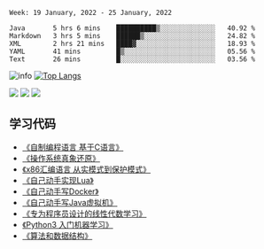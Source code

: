 <!--START_SECTION:waka-->
```text
Week: 19 January, 2022 - 25 January, 2022

Java       5 hrs 6 mins    ██████████▒░░░░░░░░░░░░░░   40.92 % 
Markdown   3 hrs 5 mins    ██████▒░░░░░░░░░░░░░░░░░░   24.82 % 
XML        2 hrs 21 mins   ████▓░░░░░░░░░░░░░░░░░░░░   18.93 % 
YAML       41 mins         █▒░░░░░░░░░░░░░░░░░░░░░░░   05.56 % 
Text       26 mins         █░░░░░░░░░░░░░░░░░░░░░░░░   03.56 % 
```
<!--END_SECTION:waka-->

![info](https://github-readme-stats.vercel.app/api?username=chenlingmin&show_icons=true&count_private=true&hide=prs&theme=default_repocard)
[![Top Langs](https://github-readme-stats.vercel.app/api/top-langs/?username=chenlingmin&layout=compact)](https://github.com/anuraghazra/github-readme-stats)


[![](https://img.shields.io/badge/OS-Arch%20Linux-33aadd?style=flat-square&logo=arch-linux&logoColor=ffffff)](https://www.archlinux.org/)
[![](https://img.shields.io/badge/macOS-Hackintosh-292e33?style=flat-square&logo=apple&logoColor=ffffff)](https://www.tonymacx86.com/)
![](https://visitor-badge.glitch.me/badge?page_id=CasterWx.readme)

## 学习代码

* [《自制编程语言 基于C语言》](https://github.com/chenlingmin/sparrow)
* [《操作系统真象还原》](https://github.com/chenlingmin/os-learn)
* [《x86汇编语言 从实模式到保护模式》](https://github.com/chenlingmin/x86_assembly)
* [《自己动手实现Lua》](https://github.com/chenlingmin/luago)
* [《自己动手写Docker》](https://github.com/chenlingmin/mydocker)
* [《自己动手写Java虚拟机》](https://github.com/chenlingmin/jvmgo)
* [《专为程序员设计的线性代数学习》](https://github.com/chenlingmin/Play-with-Linear-Algebra)
* [《Python3 入门机器学习》](https://github.com/chenlingmin/python3-ml)
* [《算法和数据结构》](https://github.com/chenlingmin/algorithms)
